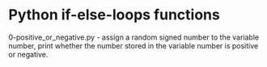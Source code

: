 # Python if-else-loops functions

0-positive_or_negative.py - assign a random signed number to the variable number,  print whether the number stored in the variable number is positive or negative.
